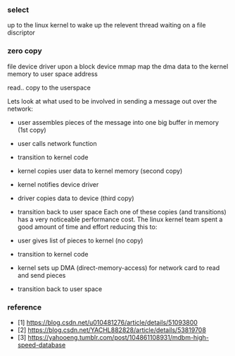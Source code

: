 ### select
up to the linux kernel to wake up the relevent thread waiting on a file discriptor

### zero copy
file device driver upon a block device
mmap map the dma data to the kernel memory to user space address

read.. copy to the userspace

Lets look at what used to be involved in sending a message out over the network:

* user assembles pieces of the message into one big buffer in memory (1st copy)
* user calls network function
* transition to kernel code
* kernel copies user data to kernel memory (second copy)
* kernel notifies device driver
* driver copies data to device (third copy)
* transition back to user space
Each one of these copies (and transitions) has a very noticeable performance cost. The linux kernel team spent a good amount of time and effort reducing this to:

* user gives list of pieces to kernel (no copy)
* transition to kernel code
* kernel sets up DMA (direct-memory-access) for network card to read and send pieces
* transition back to user space
### reference
* [1] https://blog.csdn.net/u010481276/article/details/51093800
* [2] https://blog.csdn.net/YACHL882828/article/details/53819708
* [3] https://yahooeng.tumblr.com/post/104861108931/mdbm-high-speed-database
